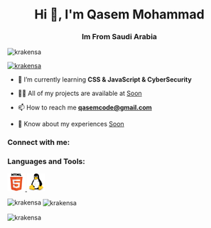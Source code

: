 <h1 align="center">Hi 👋, I'm Qasem Mohammad</h1> 
<h3 align="center">Im From Saudi Arabia</h3>

<p align="left"> <img src="https://komarev.com/ghpvc/?username=krakensa&label=Profile%20views&color=0e75b6&style=flat" alt="krakensa" /> </p>

<p align="left"> <a href="https://github.com/ryo-ma/github-profile-trophy"><img src="https://github-profile-trophy.vercel.app/?username=krakensa" alt="krakensa" /></a> </p>

- 🌱 I’m currently learning **CSS & JavaScript & CyberSecurity**

- 👨‍💻 All of my projects are available at [Soon](Soon)

- 📫 How to reach me **qasemcode@gmail.com**

- 📄 Know about my experiences [Soon](Soon)

<h3 align="left">Connect with me:</h3>
<p align="left">
</p>

<h3 align="left">Languages and Tools:</h3>
<p align="left"> <a href="https://www.w3.org/html/" target="_blank" rel="noreferrer"> <img src="https://raw.githubusercontent.com/devicons/devicon/master/icons/html5/html5-original-wordmark.svg" alt="html5" width="40" height="40"/> </a> <a href="https://www.linux.org/" target="_blank" rel="noreferrer"> <img src="https://raw.githubusercontent.com/devicons/devicon/master/icons/linux/linux-original.svg" alt="linux" width="40" height="40"/> </a> </p>

<p><img align="left" src="https://github-readme-stats.vercel.app/api/top-langs?username=krakensa&show_icons=true&locale=en&layout=compact" alt="krakensa" /></p>

<p>&nbsp;<img align="center" src="https://github-readme-stats.vercel.app/api?username=krakensa&show_icons=true&locale=en" alt="krakensa" /></p>

<p><img align="center" src="https://github-readme-streak-stats.herokuapp.com/?user=krakensa&" alt="krakensa" /></p>

